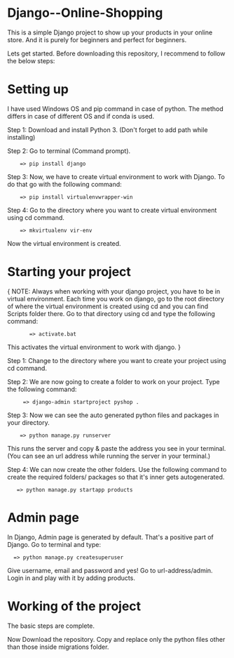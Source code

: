 # Django--Online-Shopping

This is a simple Django project to show up your products in your online store. And it is purely for beginners and perfect for beginners.

Lets get started.
Before downloading this repository, I recommend to follow the below steps:

 # Setting up
 
 I have used Windows OS and pip command in case of python. The method differs in case of different OS and if conda is used.
 
 Step 1: Download and install Python 3. (Don't forget to add path while installing)
 
 Step 2: Go to terminal (Command prompt). 
 
        => pip install django
 Step 3: Now, we have to create virtual environment to work with Django. To do that go with the following command:
 
        => pip install virtualenvwrapper-win
 Step 4: Go to the directory where you want to create virtual environment using cd command.
 
        => mkvirtualenv vir-env
 Now the virtual environment is created. 

# Starting your project

{ 
   NOTE: Always when working with your django project, you have to be in virtual environment. Each time you work on django, go to the    root directory of where the virtual environment is created using cd and you can find Scripts folder there. Go to that directory using cd  and type the following command:

           => activate.bat
   This activates the virtual environment to work with django.
}

Step 1: Change to the directory where you want to create your project using cd command.

Step 2: We are now going to create a folder to work on your project. Type the following command:

         => django-admin startproject pyshop .
Step 3: Now we can see the auto generated python files and packages in your directory.

        => python manage.py runserver
  This runs the server and copy & paste the address you see in your terminal. (You can see an url address while running the server in your terminal.)
  
Step 4: We can now create the other folders. Use the following command to create the required folders/ packages so that it's inner gets autogenerated.

       => python manage.py startapp products

# Admin page

In Django, Admin page is generated by default. That's a positive part of Django. Go to terminal and type:

      => python manage.py createsuperuser
   Give username, email and password and yes! Go to url-address/admin. Login in and play with it by adding products.
   
# Working of the project

The basic steps are complete.

Now Download the repository. Copy and replace only the python files other than those inside migrations folder.
        
